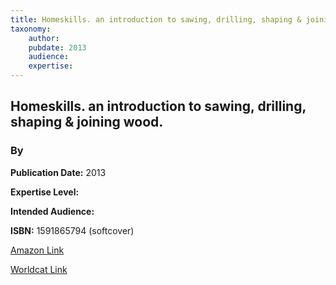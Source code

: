 ```yaml
---
title: Homeskills. an introduction to sawing, drilling, shaping & joining wood.
taxonomy:
	author: 
	pubdate: 2013
	audience: 
	expertise: 
---
```

## Homeskills. an introduction to sawing, drilling, shaping & joining wood.
### By 


**Publication Date:** 2013

**Expertise Level:** 

**Intended Audience:** 

**ISBN:** 1591865794 (softcover)

[Amazon Link]()

[Worldcat Link]()